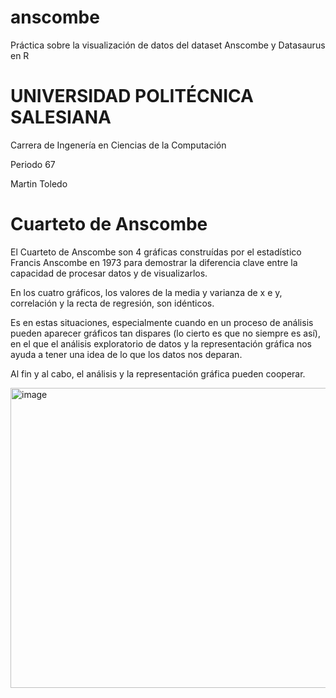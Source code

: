 # anscombe
Práctica sobre la visualización de datos del dataset Anscombe y Datasaurus en R

# UNIVERSIDAD POLITÉCNICA SALESIANA

Carrera de Ingenería en Ciencias de la Computación

Periodo 67

Martin Toledo

# Cuarteto de Anscombe

El Cuarteto de Anscombe son 4 gráficas construídas por el estadístico Francis Anscombe en 1973 para demostrar la diferencia clave entre la capacidad de procesar datos y de visualizarlos.

En los cuatro gráficos, los valores de la media y varianza de x e y, correlación y la recta de regresión, son idénticos.

Es en estas situaciones, especialmente cuando en un proceso de análisis pueden aparecer gráficos tan dispares (lo cierto es que no siempre es así), en el que el análisis exploratorio de datos y la representación gráfica nos ayuda a tener una idea de lo que los datos nos deparan.

Al fin y al cabo, el análisis y la representación gráfica pueden cooperar.

<img width="677" height="480" alt="image" src="https://github.com/user-attachments/assets/ec963279-eaa8-4aca-9f09-7fe042b273b5" />

